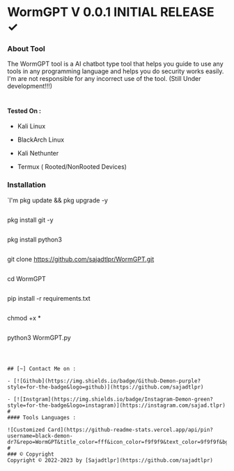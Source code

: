 # WormGPT V 0.0.1 INITIAL RELEASE ✓

### About Tool
The WormGPT tool is a AI chatbot type tool that helps you guide  to use any tools in any programming language and helps you do security works easily. I'm are not responsible for any incorrect use of the tool. 
(Still Under development!!!)
#

#### Tested On  :

* Kali Linux

* BlackArch Linux

* Kali Nethunter

* Termux ( Rooted/NonRooted Devices)


### Installation

`I'm pkg update && pkg upgrade -y
```
```
pkg install git -y
```
```
pkg install python3
```
```
git clone https://github.com/sajadtlpr/WormGPT.git
```
```
cd WormGPT
```
```
pip install -r requirements.txt
```
```
chmod +x *
```
```
python3 WormGPT.py
```



## [~] Contact Me on :

- [![Github](https://img.shields.io/badge/Github-Demon-purple?style=for-the-badge&logo=github)](https://github.com/sajadtlpr)

- [![Instgram](https://img.shields.io/badge/Instagram-Demon-green?style=for-the-badge&logo=instagram)](https://instagram.com/sajad.tlpr)
#
#### Tools Languages :

![Customized Card](https://github-readme-stats.vercel.app/api/pin?username=black-demon-dr7&repo=WormGPT&title_color=fff&icon_color=f9f9f9&text_color=9f9f9f&bg_color=151515)
#
### ©️ Copyright
Copyright © 2022-2023 by [Sajadtlpr](https://github.com/sajadtlpr)
